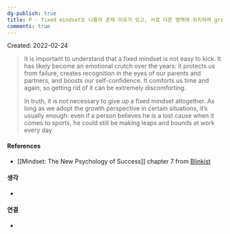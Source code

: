 ```yaml
---
dg-publish: true
title: P - fixed mindset도 나름의 존재 이유가 있고, 서로 다른 영역에 위치하며 growth mindset과 양립 가능하다
comments: true
---
```



Created: 2022-02-24

>It is important to understand that a fixed mindset is not easy to kick. It has likely become an emotional crutch over the years: it protects us from failure, creates recognition in the eyes of our parents and partners, and boosts our self-confidence. It comforts us time and again, so getting rid of it can be extremely discomforting. 
>
>In truth, it is not necessary to give up a fixed mindset altogether. As long as we adopt the growth perspective in certain situations, it’s usually enough: even if a person believes he is a lost cause when it comes to sports, he could still be making leaps and bounds at work every day

#### References
- [[Mindset: The New Psychology of Success]] chapter 7 from [Blinkist](https://www.blinkist.com/)

#### 생각
- 

#### 연결
- 